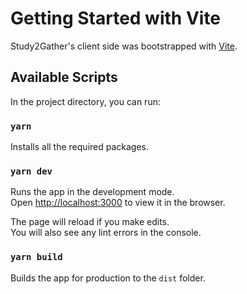 # Getting Started with Vite

Study2Gather's client side was bootstrapped with [Vite](https://vitejs.dev/).

## Available Scripts

In the project directory, you can run:

### `yarn`

Installs all the required packages.

### `yarn dev`

Runs the app in the development mode.\
Open [http://localhost:3000](http://localhost:3000) to view it in the browser.

The page will reload if you make edits.\
You will also see any lint errors in the console.

### `yarn build`

Builds the app for production to the `dist` folder.
